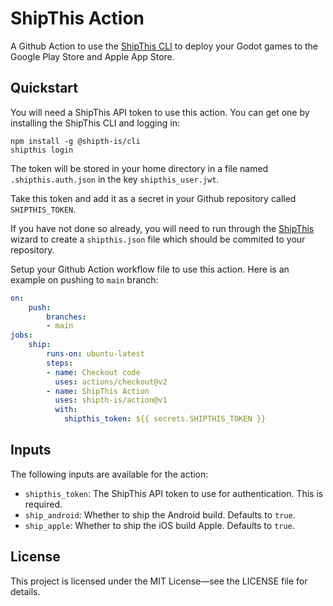 # ShipThis Action

A Github Action to use the [ShipThis CLI](https://github.com/shipth-is/cli) to
deploy your Godot games to the Google Play Store and Apple App Store.

## Quickstart

You will need a ShipThis API token to use this action. You can get one by
installing the ShipThis CLI and logging in:

```
npm install -g @shipth-is/cli
shipthis login
```
The token will be stored in your home directory in a file named
`.shipthis.auth.json` in the key `shipthis_user.jwt`.

Take this token and add it as a secret in your Github repository called
`SHIPTHIS_TOKEN`.

If you have not done so already, you will need to run through the
[ShipThis](https://shipth.is/docs/create-a-game) wizard to create a 
`shipthis.json` file which should be commited to your repository.

Setup your Github Action workflow file to use this action. Here is an example on
pushing to `main` branch:

```yaml
on:
    push:
        branches:
        - main
jobs:
    ship:
        runs-on: ubuntu-latest
        steps:
        - name: Checkout code
          uses: actions/checkout@v2
        - name: ShipThis Action
          uses: shipth-is/action@v1
          with:
            shipthis_token: ${{ secrets.SHIPTHIS_TOKEN }}
```

## Inputs

The following inputs are available for the action:

- `shipthis_token`: The ShipThis API token to use for authentication. This is
  required.
- `ship_android`: Whether to ship the Android build. Defaults to `true`.
- `ship_apple`: Whether to ship the iOS build Apple. Defaults to `true`.

## License

This project is licensed under the MIT License—see the LICENSE file for details.
